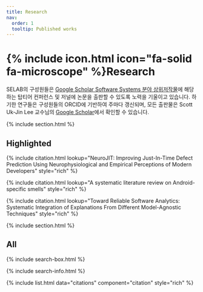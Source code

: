 ```yaml
---
title: Research
nav:
  order: 1
  tooltip: Published works
---
```


# {% include icon.html icon="fa-solid fa-microscope" %}Research

SELAB의 구성원들은 [Google Scholar Software Systems 분야 상위저작물](https://scholar.google.com/citations?view_op=top_venues&hl=ko&vq=eng_softwaresystems)에 해당하는 탑티어 컨퍼런스 및 저널에 논문을 출판할 수 있도록 노력을 기울이고 있습니다. 하기한 연구들은 구성원들의 ORCID에 기반하여 주마다 갱신되며, 모든 출판물은 Scott Uk-Jin Lee 교수님의 [Google Scholar](https://scholar.google.com/citations?hl=ko&user=eOKfjrMAAAAJ&view_op=list_works&sortby=pubdate)에서 확인할 수 있습니다.

{% include section.html %}

## Highlighted

{% include citation.html lookup="NeuroJIT: Improving Just-In-Time Defect Prediction Using Neurophysiological and Empirical Perceptions of Modern Developers" style="rich" %}

{% include citation.html lookup="A systematic literature review on Android-specific smells" style="rich" %}

{% include citation.html lookup="Toward Reliable Software Analytics: Systematic Integration of Explanations From Different Model-Agnostic Techniques" style="rich" %}

{% include section.html %}

## All

{% include search-box.html %}

{% include search-info.html %}

{% include list.html data="citations" component="citation" style="rich" %}
